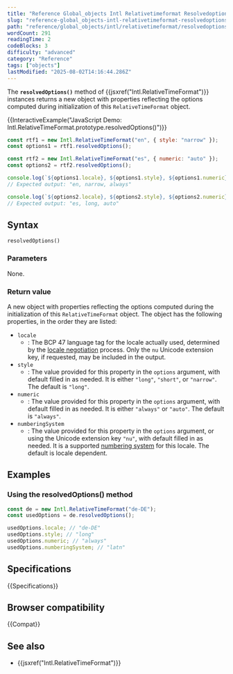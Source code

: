 ```yaml
---
title: "Reference Global_objects Intl Relativetimeformat Resolvedoptions"
slug: "reference-global_objects-intl-relativetimeformat-resolvedoptions"
path: "reference/global_objects/intl/relativetimeformat/resolvedoptions/index.md"
wordCount: 291
readingTime: 2
codeBlocks: 3
difficulty: "advanced"
category: "Reference"
tags: ["objects"]
lastModified: "2025-08-02T14:16:44.286Z"
---
```



The **`resolvedOptions()`** method of {{jsxref("Intl.RelativeTimeFormat")}} instances returns a new object with properties reflecting the options computed during initialization of this `RelativeTimeFormat` object.

{{InteractiveExample("JavaScript Demo: Intl.RelativeTimeFormat.prototype.resolvedOptions()")}}

```js interactive-example
const rtf1 = new Intl.RelativeTimeFormat("en", { style: "narrow" });
const options1 = rtf1.resolvedOptions();

const rtf2 = new Intl.RelativeTimeFormat("es", { numeric: "auto" });
const options2 = rtf2.resolvedOptions();

console.log(`${options1.locale}, ${options1.style}, ${options1.numeric}`);
// Expected output: "en, narrow, always"

console.log(`${options2.locale}, ${options2.style}, ${options2.numeric}`);
// Expected output: "es, long, auto"
```

## Syntax

```js-nolint
resolvedOptions()
```

### Parameters

None.

### Return value

A new object with properties reflecting the options computed during the initialization of this `RelativeTimeFormat` object. The object has the following properties, in the order they are listed:

- `locale`
  - : The BCP 47 language tag for the locale actually used, determined by the [locale negotiation](/en-US/docs/Web/JavaScript/Reference/Global_Objects/Intl#locale_identification_and_negotiation) process. Only the `nu` Unicode extension key, if requested, may be included in the output.
- `style`
  - : The value provided for this property in the `options` argument, with default filled in as needed. It is either `"long"`, `"short"`, or `"narrow"`. The default is `"long"`.
- `numeric`
  - : The value provided for this property in the `options` argument, with default filled in as needed. It is either `"always"` or `"auto"`. The default is `"always"`.
- `numberingSystem`
  - : The value provided for this property in the `options` argument, or using the Unicode extension key `"nu"`, with default filled in as needed. It is a supported [numbering system](/en-US/docs/Web/JavaScript/Reference/Global_Objects/Intl/supportedValuesOf#supported_numbering_system_types) for this locale. The default is locale dependent.

## Examples

### Using the resolvedOptions() method

```js
const de = new Intl.RelativeTimeFormat("de-DE");
const usedOptions = de.resolvedOptions();

usedOptions.locale; // "de-DE"
usedOptions.style; // "long"
usedOptions.numeric; // "always"
usedOptions.numberingSystem; // "latn"
```

## Specifications

{{Specifications}}

## Browser compatibility

{{Compat}}

## See also

- {{jsxref("Intl.RelativeTimeFormat")}}
